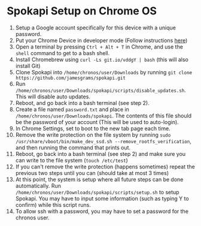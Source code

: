 # Spokapi Setup on Chrome OS

1. Setup a Google account specifically for this device with a unique password.
2. Put your Chrome Device in developer mode (Follow instructions [here](https://archlinuxarm.org/platforms/armv7/rockchip/asus-chromebit-cs10))
3. Open a terminal by pressing `Ctrl + Alt + T` in Chrome, and use the `shell` command to get to a bash shell.
4. Install Chromebrew using `curl -Ls git.io/vddgY | bash` (this will also install Git)
5. Clone Spokapi into `/home/chronos/user/Downloads` by running `git clone https://github.com/jamesgrams/spokapi.git`
6. Run `/home/chronos/user/Downloads/spokapi/scripts/disable_updates.sh`. This will disable auto updates.
7. Reboot, and go back into a bash terminal (see step 2).
8. Create a file named `password.txt` and place in `/home/chronos/user/Downloads/spokapi`. The contents of this file should be the password of your account (This will be used to auto-login).
9. In Chrome Settings, set to boot to the new tab page each time.
10. Remove the write protection on the file system by running `sudo /usr/share/vboot/bin/make_dev_ssd.sh --remove_rootfs_verification`, and then running the command that prints out.
11. Reboot, go back into a bash terminal (see step 2) and make sure you can write to the file system (`touch /etc/test`)
12. If you can't remove the write protection (happens sometimes) repeat the previous two steps until you can (should take at most 3 times)
13. At this point, the system is setup where all future steps can be done automatically. Run `/home/chronos/user/Downloads/spokapi/scripts/setup.sh` to setup Spokapi. You may have to input some information (such as typing Y to confirm) while this script runs.
14. To allow ssh with a password, you may have to set a password for the chronos user.